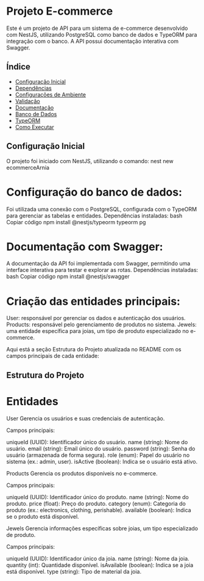 # Projeto E-commerce

Este é um projeto de API para um sistema de e-commerce desenvolvido com NestJS, utilizando PostgreSQL como banco de dados e TypeORM para integração com o banco. A API possui documentação interativa com Swagger.

## Índice

- [Configuração Inicial](#configuração-inicial)
- [Dependências](#dependências)
- [Configurações de Ambiente](#configurações-de-ambiente)
- [Validação](#validação)
- [Documentação](#documentação)
- [Banco de Dados](#banco-de-dados)
- [TypeORM](#typeorm)
- [Como Executar](#como-executar)

## Configuração Inicial

O projeto foi iniciado com NestJS, utilizando o comando:
nest new ecommerceArnia

# Configuração do banco de dados:

Foi utilizada uma conexão com o PostgreSQL, configurada com o TypeORM para gerenciar as tabelas e entidades.
Dependências instaladas:
bash
Copiar código
npm install @nestjs/typeorm typeorm pg

# Documentação com Swagger:

A documentação da API foi implementada com Swagger, permitindo uma interface interativa para testar e explorar as rotas.
Dependências instaladas:
bash
Copiar código
npm install @nestjs/swagger

# Criação das entidades principais:

User: responsável por gerenciar os dados e autenticação dos usuários.
Products: responsável pelo gerenciamento de produtos no sistema.
Jewels: uma entidade específica para joias, um tipo de produto especializado no e-commerce.


Aqui está a seção Estrutura do Projeto atualizada no README com os campos principais de cada entidade:

## Estrutura do Projeto
# Entidades
User
Gerencia os usuários e suas credenciais de autenticação.

Campos principais:

uniqueId (UUID): Identificador único do usuário.
name (string): Nome do usuário.
email (string): Email único do usuário.
password (string): Senha do usuário (armazenada de forma segura).
role (enum): Papel do usuário no sistema (ex.: admin, user).
isActive (boolean): Indica se o usuário está ativo.

Products
Gerencia os produtos disponíveis no e-commerce.

Campos principais:

uniqueId (UUID): Identificador único do produto.
name (string): Nome do produto.
price (float): Preço do produto.
category (enum): Categoria do produto (ex.: electronics, clothing, perishable).
available (boolean): Indica se o produto está disponível.

Jewels
Gerencia informações específicas sobre joias, um tipo especializado de produto.

Campos principais:

uniqueId (UUID): Identificador único da joia.
name (string): Nome da joia.
quantity (int): Quantidade disponível.
isAvailable (boolean): Indica se a joia está disponível.
type (string): Tipo de material da joia.
